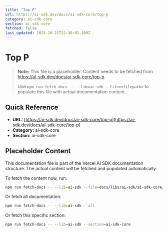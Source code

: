 ```yaml
---
title: "Top P"
url: https://ai-sdk.dev/docs/ai-sdk-core/top-p
category: ai-sdk-core
section: ai-sdk-core
fetched: false
last_updated: 2025-10-21T22:38:01.100Z
---
```


# Top P

> **Note:** This file is a placeholder. Content needs to be fetched from https://ai-sdk.dev/docs/ai-sdk-core/top-p
>
> Use `npm run fetch-docs -- --lib=ai-sdk --file=<filepath>` to populate this file with actual documentation content.

## Quick Reference

- **URL:** [https://ai-sdk.dev/docs/ai-sdk-core/top-p](https://ai-sdk.dev/docs/ai-sdk-core/top-p)
- **Category:** ai-sdk-core
- **Section:** ai-sdk-core

## Placeholder Content

This documentation file is part of the Vercel AI SDK documentation structure.
The actual content will be fetched and populated automatically.

To fetch the content now, run:

```bash
npm run fetch-docs -- --lib=ai-sdk --file=docs/libs/ai-sdk/ai-sdk-core/top-p.md
```

Or fetch all documentation:

```bash
npm run fetch-docs -- --lib=ai-sdk --all
```

Or fetch this specific section:

```bash
npm run fetch-docs -- --lib=ai-sdk --section=ai-sdk-core
```
